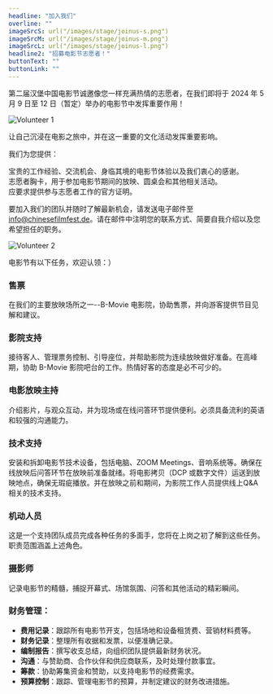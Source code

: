 ```yaml
---
headline: "加入我们"
overline: ""
imageSrcS: url("/images/stage/joinus-s.png")
imageSrcM: url("/images/stage/joinus-m.png")
imageSrcL: url("/images/stage/joinus-l.png")
headline2: "招募电影节志愿者！"
buttonText: ""
buttonLink: ""
---
```



第二届汉堡中国电影节诚邀像您一样充满热情的志愿者，在我们即将于 2024 年 5 月 9 日至 12 日（暂定）举办的电影节中发挥重要作用！

![Volunteer 1](/images/volunteer-1.jpg)

让自己沉浸在电影之旅中，并在这一重要的文化活动发挥重要影响。

我们为您提供：

宝贵的工作经验、交流机会、身临其境的电影节体验以及我们衷心的感谢。<br>
志愿者胸卡，用于参加电影节期间的放映、圆桌会和其他相关活动。<br>
应要求提供参与志愿者工作的官方证明。

要加入我们的团队并随时了解最新机会，请发送电子邮件至 info@chinesefilmfest.de。请在邮件中注明您的联系方式、简要自我介绍以及您希望担任的职务。

![Volunteer 2](/images/volunteer-2.jpeg)

电影节有以下任务，欢迎认领：）

### 售票

在我们的主要放映场所之一--B-Movie 电影院，协助售票，并向游客提供节目见解和建议。

### 影院支持

接待客人、管理票务控制、引导座位，并帮助影院为连续放映做好准备。在高峰期，协助 B-Movie 影院吧台的工作。热情好客的态度是必不可少的。

### 电影放映主持

介绍影片，与观众互动，并为现场或在线问答环节提供便利。必须具备流利的英语和较强的沟通能力。

### 技术支持

安装和拆卸电影节技术设备，包括电脑、ZOOM Meetings、音响系统等。确保在线放映后问答环节在放映前准备就绪。将电影拷贝（DCP 或数字文件）运送到放映地点，确保无瑕疵播放。并在放映之前和期间，为影院工作人员提供线上Q&A相关的技术支持。

### 机动人员

这是一个支持团队成员完成各种任务的多面手，您将在上岗之初了解到这些任务。职责范围涵盖上述角色。

### 摄影师

记录电影节的精髓，捕捉开幕式、场馆氛围、问答和其他活动的精彩瞬间。

### 财务管理：
- **费用记录**：跟踪所有电影节开支，包括场地和设备租赁费、营销材料费等。
- **财务记录**：整理所有收据和发票，以便准确记录。
- **编制报告**：撰写收支总结，向组织团队提供最新财务状况。
- **沟通**：与赞助商、合作伙伴和供应商联系，及时处理付款事宜。
- **筹款**：协助筹集资金和赞助，以支持电影节的经费需求。
- **预算控制**：跟踪、管理电影节的预算，并制定建议的财务改进措施。

